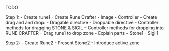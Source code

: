 TODO

Step 1:
	-	Create rune1
		-	Create Rune Crafter
			-	Image
			-	Controller
		-	Create drag and and drop:
			-	Dragable directive
			-	Droppable directive
			-	Controller methods for dragging STONE & SIGIL
			-	Controller methods for dropping into RUNE CRAFTER
	-	Drag rune1 to drop zone
	-	Explain parts
		-	Stone1
		-	Sigil1

Step 2:
	-	Create Rune2
		-	Present Stone2
		-	Introduce active zone
